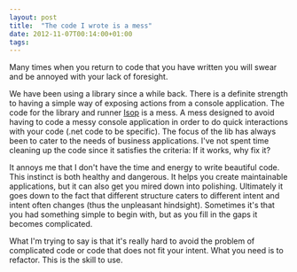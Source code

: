 ```yaml
---
layout: post
title:  "The code I wrote is a mess"
date: 2012-11-07T00:14:00+01:00
tags:
---
```


Many times when you return to code that you have written you will swear and be annoyed with your lack of foresight.

We have been using a library since a while back. There is a definite strength to having a simple way of exposing actions from a console application. The code for the library and runner [Isop](https://github.com/wallymathieu/isop) is a mess. A mess designed to avoid having to code a messy console application in order to do quick interactions with your code (.net code to be specific). The focus of the lib has always been to cater to the needs of business applications. I've not spent time cleaning up the code since it satisfies the criteria: If it works, why fix it?

It annoys me that I don't have the time and energy to write beautiful code. This instinct is both healthy and dangerous. It helps you create maintainable applications, but it can also get you mired down into polishing. Ultimately it goes down to the fact that different structure caters to different intent and intent often changes (thus the unpleasant hindsight). Sometimes it's that you had something simple to begin with, but as you fill in the gaps it becomes complicated.

What I'm trying to say is that it's really hard to avoid the problem of complicated code or code that does not fit your intent. What you need is to refactor. This is the skill to use.
